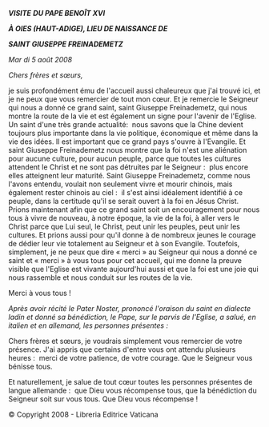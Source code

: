 ***VISITE*** ***DU PAPE BENOÎT XVI***

***À OIES (HAUT-ADIGE), LIEU DE NAISSANCE DE***

***SAINT GIUSEPPE FREINADEMETZ***

*Mar* *di 5 août 2008*

*Chers frères et sœurs,*

je suis profondément ému de l'accueil aussi chaleureux que j'ai trouvé ici, et je ne peux que vous remercier de tout mon cœur. Et je remercie le Seigneur qui nous a donné ce grand saint, saint Giuseppe Freinademetz, qui nous montre la route de la vie et est également un signe pour l'avenir de l'Eglise. Un saint d'une très grande actualité:  nous savons que la Chine devient toujours plus importante dans la vie politique, économique et même dans la vie des idées. Il est important que ce grand pays s'ouvre à l'Evangile. Et saint Giuseppe Freinademetz nous montre que la foi n'est une aliénation pour aucune culture, pour aucun peuple, parce que toutes les cultures attendent le Christ et ne sont pas détruites par le Seigneur :  plus encore elles atteignent leur maturité. Saint Giuseppe Freinademetz, comme nous l'avons entendu, voulait non seulement vivre et mourir chinois, mais également rester chinois au ciel :  il s'est ainsi idéalement identifié à ce peuple, dans la certitude qu'il se serait ouvert à la foi en Jésus Christ. Prions maintenant afin que ce grand saint soit un encouragement pour nous tous à vivre de nouveau, à notre époque, la vie de la foi, à aller vers le Christ parce que Lui seul, le Christ, peut unir les peuples, peut unir les cultures. Et prions aussi pour qu'il donne à de nombreux jeunes le courage de dédier leur vie totalement au Seigneur et à son Evangile. Toutefois, simplement, je ne peux que dire « merci » au Seigneur qui nous a donné ce saint et « merci » à vous tous pour cet accueil, qui me donne la preuve visible que l'Eglise est vivante aujourd'hui aussi et que la foi est une joie qui nous rassemble et nous conduit sur les routes de la vie.

Merci à vous tous !

*Après avoir récité le Pater Noster, prononcé l'oraison du saint en dialecte ladin et donné sa bénédiction, le Pape, sur le parvis de l'Eglise, a salué, en italien et en allemand, les personnes présentes :*

Chers frères et sœurs, je voudrais simplement vous remercier de votre présence. J'ai appris que certains d'entre vous ont attendu plusieurs heures :  merci de votre patience, de votre courage. Que le Seigneur vous bénisse tous.

Et naturellement, je salue de tout cœur toutes les personnes présentes de langue allemande :  que Dieu vous récompense tous, que la bénédiction du Seigneur soit sur vous tous. Que Dieu vous récompense !

© Copyright 2008 - Libreria Editrice Vaticana